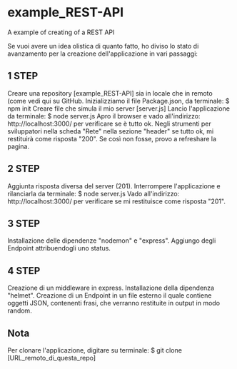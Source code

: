 # example_REST-API

A example of creating of a REST API

Se vuoi avere un idea olistica di quanto fatto, ho diviso lo stato di avanzamento per la creazione dell'applicazione in vari passaggi:

## 1 STEP
Creare una repository [example_REST-API] sia in locale che in remoto (come vedi qui su GitHub.
Inizializziamo il file Package.json, da terminale: $ npm init
Creare file che simula il mio server [server.js]
Lancio l'applicazione da terminale: $ node server.js
Apro il browser e vado all'indirizzo: http://localhost:3000/ per verificare se è tutto ok.
Negli strumenti per sviluppatori nella scheda "Rete" nella sezione "header" se tutto ok, mi restituirà come risposta "200". Se così non fosse, provo a refreshare la pagina.

## 2 STEP
Aggiunta risposta diversa del server (201). Interrompere l'applicazione e rilanciarla da terminale: $ node server.js
Vado all'indirizzo: http://localhost:3000/ per verificare se mi restituisce come risposta "201".

## 3 STEP
Installazione delle dipendenze "nodemon" e "express". Aggiungo degli Endpoint attribuendogli uno status.

## 4 STEP
Creazione di un middleware in express. Installazione della dipendenza "helmet". Creazione di un Endpoint in un file esterno il quale contiene oggetti JSON, contenenti frasi, che verranno restituite in output in modo random.

## Nota
Per clonare l'applicazione, digitare su terminale:
$ git clone [URL_remoto_di_questa_repo]
